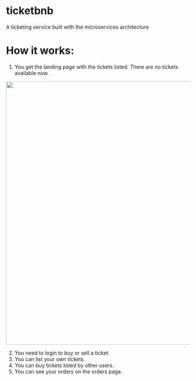 # ticketbnb
A ticketing service built with the microservices architecture

# How it works:
1. You get the landing page with the tickets listed. There are no tickets available now.
<img src="https://user-images.githubusercontent.com/70171925/189536318-e32e7f8e-d545-4fea-bda4-c5a3f67db308.png"  width="720">

2. You need to login to buy or sell a ticket.
3. You can list your own tickets.
4. You can buy tickets listed by other users. 
5. You can see your orders on the orders page.
